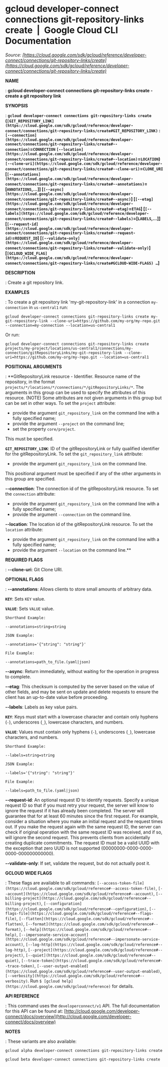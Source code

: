 # gcloud developer-connect connections git-repository-links create  |  Google Cloud CLI Documentation

*Source: [https://cloud.google.com/sdk/gcloud/reference/developer-connect/connections/git-repository-links/create](https://cloud.google.com/sdk/gcloud/reference/developer-connect/connections/git-repository-links/create)*

**NAME**

: **gcloud developer-connect connections git-repository-links create - create a git repository link**

**SYNOPSIS**

: **`gcloud developer-connect connections git-repository-links create` (`[GIT_REPOSITORY_LINK](https://cloud.google.com/sdk/gcloud/reference/developer-connect/connections/git-repository-links/create#GIT_REPOSITORY_LINK)` : `[--connection](https://cloud.google.com/sdk/gcloud/reference/developer-connect/connections/git-repository-links/create#--connection)`=`CONNECTION` `[--location](https://cloud.google.com/sdk/gcloud/reference/developer-connect/connections/git-repository-links/create#--location)`=`LOCATION`) `[--clone-uri](https://cloud.google.com/sdk/gcloud/reference/developer-connect/connections/git-repository-links/create#--clone-uri)`=`CLONE_URI` [`[--annotations](https://cloud.google.com/sdk/gcloud/reference/developer-connect/connections/git-repository-links/create#--annotations)`=[`ANNOTATIONS`,…]] [`[--async](https://cloud.google.com/sdk/gcloud/reference/developer-connect/connections/git-repository-links/create#--async)`] [`[--etag](https://cloud.google.com/sdk/gcloud/reference/developer-connect/connections/git-repository-links/create#--etag)`=`ETAG`] [`[--labels](https://cloud.google.com/sdk/gcloud/reference/developer-connect/connections/git-repository-links/create#--labels)`=[`LABELS`,…]] [`[--request-id](https://cloud.google.com/sdk/gcloud/reference/developer-connect/connections/git-repository-links/create#--request-id)`=`REQUEST_ID`] [`[--validate-only](https://cloud.google.com/sdk/gcloud/reference/developer-connect/connections/git-repository-links/create#--validate-only)`] [`[GCLOUD_WIDE_FLAG](https://cloud.google.com/sdk/gcloud/reference/developer-connect/connections/git-repository-links/create#GCLOUD-WIDE-FLAGS) …`]**

**DESCRIPTION**

: Create a git repository link.

**EXAMPLES**

: To create a git repository link 'my-git-repository-link' in a connection
`my-connection` in `us-central1` run:

```
gcloud developer-connect connections git-repository-links create my-git-repository-link --clone-uri=https://github.com/my-org/my-repo.git --connection=my-connection --location=us-central1
```

Or run:

```
gcloud developer-connect connections git-repository-links create projects/my-project/locations/us-central1/connections/my-connection/gitRepositoryLinks/my-git-repository-link --clone-uri=https://github.com/my-org/my-repo.git --location=us-central1
```

**POSITIONAL ARGUMENTS**

: **GitRepositoryLink resource - Identifier. Resource name of the repository, in the
format `projects/*/locations/*/connections/*/gitRepositoryLinks/*`.
The arguments in this group can be used to specify the attributes of this
resource. (NOTE) Some attributes are not given arguments in this group but can
be set in other ways.
To set the `project` attribute:

- provide the argument `git_repository_link` on the command line with a
fully specified name;
- provide the argument `--project` on the command line;
- set the property `core/project`.

This must be specified.

**`GIT_REPOSITORY_LINK`**:
ID of the gitRepositoryLink or fully qualified identifier for the
gitRepositoryLink.
To set the `git_repository_link` attribute:

- provide the argument `git_repository_link` on the command line.

This positional argument must be specified if any of the other arguments in this
group are specified.

**--connection**:
The connection id of the gitRepositoryLink resource.
To set the `connection` attribute:

- provide the argument `git_repository_link` on the command line with a
fully specified name;
- provide the argument `--connection` on the command line.

**--location**:
The location id of the gitRepositoryLink resource.
To set the `location` attribute:

- provide the argument `git_repository_link` on the command line with a
fully specified name;
- provide the argument `--location` on the command line.**

**REQUIRED FLAGS**

: **--clone-uri**:
Git Clone URI.

**OPTIONAL FLAGS**

: **--annotations**:
Allows clients to store small amounts of arbitrary data.

**`KEY`**:
Sets `KEY` value.

**`VALUE`**:
Sets `VALUE` value.

`Shorthand Example:`

```
--annotations=string=string
```

`JSON Example:`

```
--annotations='{"string": "string"}'
```

`File Example:`

```
--annotations=path_to_file.(yaml|json)
```

**--async**:
Return immediately, without waiting for the operation in progress to complete.

**--etag**:
This checksum is computed by the server based on the value of other fields, and
may be sent on update and delete requests to ensure the client has an up-to-date
value before proceeding.

**--labels**:
Labels as key value pairs.

**`KEY`**:
Keys must start with a lowercase character and contain only hyphens
(`-`), underscores (`_`), lowercase characters, and
numbers.

**`VALUE`**:
Values must contain only hyphens (`-`), underscores (`_`),
lowercase characters, and numbers.

`Shorthand Example:`

```
--labels=string=string
```

`JSON Example:`

```
--labels='{"string": "string"}'
```

`File Example:`

```
--labels=path_to_file.(yaml|json)
```

**--request-id**:
An optional request ID to identify requests. Specify a unique request ID so that
if you must retry your request, the server will know to ignore the request if it
has already been completed. The server will guarantee that for at least 60
minutes since the first request.
For example, consider a situation where you make an initial request and the
request times out. If you make the request again with the same request ID, the
server can check if original operation with the same request ID was received,
and if so, will ignore the second request. This prevents clients from
accidentally creating duplicate commitments.
The request ID must be a valid UUID with the exception that zero UUID is not
supported (00000000-0000-0000-0000-000000000000).

**--validate-only**:
If set, validate the request, but do not actually post it.

**GCLOUD WIDE FLAGS**

: These flags are available to all commands: `[--access-token-file](https://cloud.google.com/sdk/gcloud/reference#--access-token-file)`,
`[--account](https://cloud.google.com/sdk/gcloud/reference#--account)`, `[--billing-project](https://cloud.google.com/sdk/gcloud/reference#--billing-project)`,
`[--configuration](https://cloud.google.com/sdk/gcloud/reference#--configuration)`,
`[--flags-file](https://cloud.google.com/sdk/gcloud/reference#--flags-file)`,
`[--flatten](https://cloud.google.com/sdk/gcloud/reference#--flatten)`, `[--format](https://cloud.google.com/sdk/gcloud/reference#--format)`, `[--help](https://cloud.google.com/sdk/gcloud/reference#--help)`, `[--impersonate-service-account](https://cloud.google.com/sdk/gcloud/reference#--impersonate-service-account)`,
`[--log-http](https://cloud.google.com/sdk/gcloud/reference#--log-http)`,
`[--project](https://cloud.google.com/sdk/gcloud/reference#--project)`, `[--quiet](https://cloud.google.com/sdk/gcloud/reference#--quiet)`, `[--trace-token](https://cloud.google.com/sdk/gcloud/reference#--trace-token)`, `[--user-output-enabled](https://cloud.google.com/sdk/gcloud/reference#--user-output-enabled)`,
`[--verbosity](https://cloud.google.com/sdk/gcloud/reference#--verbosity)`.
Run `$ [gcloud help](https://cloud.google.com/sdk/gcloud/reference)` for details.

**API REFERENCE**

: This command uses the `developerconnect/v1` API. The full
documentation for this API can be found at: [http://cloud.google.com/developer-connect/docs/overview](http://cloud.google.com/developer-connect/docs/overview)

**NOTES**

: These variants are also available:

```
gcloud alpha developer-connect connections git-repository-links create
```

```
gcloud beta developer-connect connections git-repository-links create
```